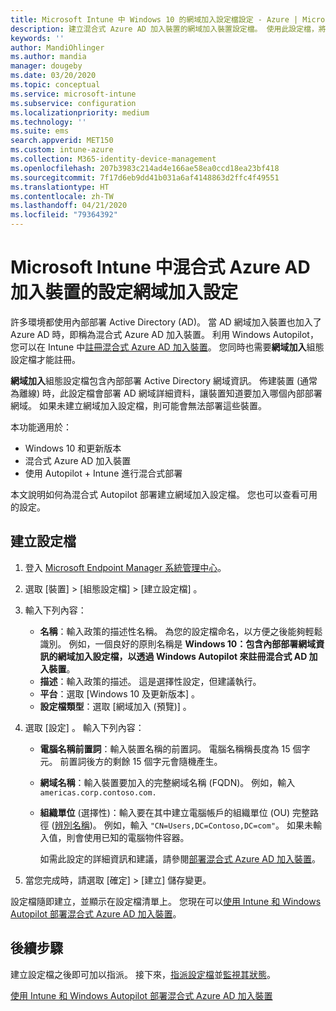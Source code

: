 ```yaml
---
title: Microsoft Intune 中 Windows 10 的網域加入設定檔設定 - Azure | Microsoft Docs
description: 建立混合式 Azure AD 加入裝置的網域加入裝置設定檔。 使用此設定檔，將內部部署 Active Directory 網域資訊部署至以 Windows Autopilot 和 Microsoft Intune 佈建的裝置。
keywords: ''
author: MandiOhlinger
ms.author: mandia
manager: dougeby
ms.date: 03/20/2020
ms.topic: conceptual
ms.service: microsoft-intune
ms.subservice: configuration
ms.localizationpriority: medium
ms.technology: ''
ms.suite: ems
search.appverid: MET150
ms.custom: intune-azure
ms.collection: M365-identity-device-management
ms.openlocfilehash: 207b3983c214ad4e166ae58ea0ccd18ea23bf418
ms.sourcegitcommit: 7f17d6eb9dd41b031a6af4148863d2ffc4f49551
ms.translationtype: HT
ms.contentlocale: zh-TW
ms.lasthandoff: 04/21/2020
ms.locfileid: "79364392"
---
```

# <a name="configuration-domain-join-settings-for-hybrid-azure-ad-joined-devices-in-microsoft-intune"></a>Microsoft Intune 中混合式 Azure AD 加入裝置的設定網域加入設定

許多環境都使用內部部署 Active Directory (AD)。 當 AD 網域加入裝置也加入了 Azure AD 時，即稱為混合式 Azure AD 加入裝置。 利用 Windows Autopilot，您可以在 Intune 中[註冊混合式 Azure AD 加入裝置](../enrollment/windows-autopilot-hybrid.md)。 您同時也需要**網域加入**組態設定檔才能註冊。

**網域加入**組態設定檔包含內部部署 Active Directory 網域資訊。 佈建裝置 (通常為離線) 時，此設定檔會部署 AD 網域詳細資料，讓裝置知道要加入哪個內部部署網域。 如果未建立網域加入設定檔，則可能會無法部署這些裝置。

本功能適用於：

- Windows 10 和更新版本
- 混合式 Azure AD 加入裝置
- 使用 Autopilot + Intune 進行混合式部署

本文說明如何為混合式 Autopilot 部署建立網域加入設定檔。 您也可以查看可用的設定。

## <a name="create-the-profile"></a>建立設定檔

1. 登入 [Microsoft Endpoint Manager 系統管理中心](https://go.microsoft.com/fwlink/?linkid=2109431)。
2. 選取 [裝置]   > [組態設定檔]   > [建立設定檔]  。
3. 輸入下列內容：

    - **名稱**：輸入政策的描述性名稱。 為您的設定檔命名，以方便之後能夠輕鬆識別。 例如，一個良好的原則名稱是 **Windows 10：包含內部部署網域資訊的網域加入設定檔，以透過 Windows Autopilot 來註冊混合式 AD 加入裝置**。
    - **描述**：輸入政策的描述。 這是選擇性設定，但建議執行。
    - **平台**：選取 [Windows 10 及更新版本]  。
    - **設定檔類型**：選取 [網域加入 (預覽)]  。

4. 選取 [設定]  。 輸入下列內容：

    - **電腦名稱前置詞**：輸入裝置名稱的前置詞。 電腦名稱稱長度為 15 個字元。 前置詞後方的剩餘 15 個字元會隨機產生。
    - **網域名稱**：輸入裝置要加入的完整網域名稱 (FQDN)。 例如，輸入 `americas.corp.contoso.com.`
    - **組織單位** (選擇性)：輸入要在其中建立電腦帳戶的組織單位 (OU) 完整路徑 ([辨別名稱](https://docs.microsoft.com/windows/win32/ad/object-names-and-identities#distinguished-name))。 例如，輸入 `"CN=Users,DC=Contoso,DC=com"`。 如果未輸入值，則會使用已知的電腦物件容器。

      如需此設定的詳細資訊和建議，請參閱[部署混合式 Azure AD 加入裝置](../enrollment/windows-autopilot-hybrid.md)。

5. 當您完成時，請選取 [確定]   > [建立]  儲存變更。

設定檔隨即建立，並顯示在設定檔清單上。 您現在可以[使用 Intune 和 Windows Autopilot 部署混合式 Azure AD 加入裝置](../enrollment/windows-autopilot-hybrid.md)。

## <a name="next-steps"></a>後續步驟

建立設定檔之後即可加以指派。 接下來，[指派設定檔](device-profile-assign.md)並[監視其狀態](device-profile-monitor.md)。

[使用 Intune 和 Windows Autopilot 部署混合式 Azure AD 加入裝置](../enrollment/windows-autopilot-hybrid.md)

